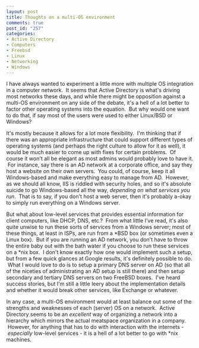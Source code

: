 ```yaml
--- 
layout: post
title: Thoughts on a multi-OS environment
comments: true
post_id: "257"
categories:
- Active Directory
- Computers
- Freebsd
- Linux
- Networking
- Windows
---
```

I have always wanted to experiment a little more with multiple OS integration in a computer network.  It seems that Active Directory is what's driving most networks these days, and while there might be opposition against a multi-OS environment on any side of the debate, it's a hell of a lot better to factor other operating systems into the equation.  But why would one want to do that, if say most of the users were used to either Linux/BSD or Windows?

It's mostly because it allows for a lot more flexibility.  I'm thinking that if there was an appropriate infrastructure that could support different types of operating systems (and perhaps the right culture to allow for it as well), it would be much easier to come up with fixes for certain problems.  Of course it won't all be elegant as most admins would probably love to have it.  For instance, say there is an AD network at a corporate office, and say they host a website on their own servers.  You could, of course, keep it all Windows-based and make everything easy to manage from AD.  However, as we should all know, IIS is riddled with security holes, and so it's absolute suicide to go Windows-based all the way, <em>depending on what services you run</em>.  That is to say, if you don't host a web server, then it's probably a-okay to simply run everything on a Windows server.

But what about low-level services that provides essential information for client computers, like DHCP, DNS, etc.?  From what little I've read, it's also quite unwise to run these sorts of services from a Windows server; most of these things, at least in ISPs, are run from a *BSD box (or sometimes even a Linux box).  But if you are running an AD network, you don't have to throw the entire baby out with the bath water if you choose to run these services on a *nix box.  I don't know exactly how one would implement such a setup, but from a few quick glances at Google results, it's definitely possible to do.  What I would love to do is to setup a primary DNS server on AD (so that all of the niceties of administrating an AD setup is still there) and then setup secondary and tertiary DNS servers on two FreeBSD boxes.  I've heard success stories, but I'm still a little leery about the implementation details and whether it would break other services, like Exchange or whatever.

In any case, a multi-OS environment would at least balance out some of the strengths and weaknesses of each (server) OS on a network.  Active Directory seems to be an <em>excellent</em> way of organizing a network into a hierarchy which mirrors the actual meatspace organization in a company.  However, for anything that has to do with interaction with the internets - <em>especially</em> low-level services - it is a hell of a lot better to go with *nix machines.
